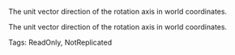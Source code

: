 The unit vector direction of the rotation axis in world coordinates.
	
The unit vector direction of the rotation axis in world coordinates.

Tags: ReadOnly, NotReplicated